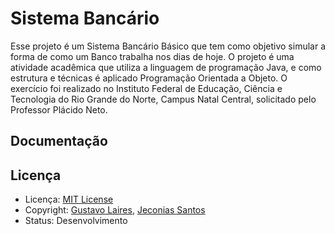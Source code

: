 # Sistema Bancário

Esse projeto é um Sistema Bancário Básico que tem como objetivo simular a forma de como um Banco trabalha nos dias de hoje.
O projeto é uma atividade acadêmica que utiliza a linguagem de programação Java, e como estrutura e técnicas é aplicado Programação Orientada a Objeto. O exercício foi realizado no Instituto Federal de Educação, Ciência e Tecnologia do Rio Grande do Norte, Campus Natal Central, solicitado pelo Professor Plácido Neto.  


## Documentação




## Licença
* Licença: [MIT License](https://opensource.org/licenses/MIT)
* Copyright: [Gustavo Laires](https://github.com/gustavolaires), [Jeconias Santos](https://github.com/jeconias)
* Status: Desenvolvimento
